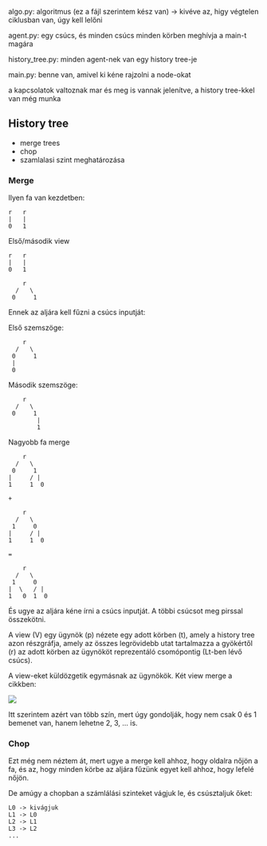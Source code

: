 algo.py: algoritmus (ez a fájl szerintem kész van) -> kivéve az, higy végtelen ciklusban van, úgy kell lelőni

agent.py: egy csúcs, és minden csúcs minden körben meghívja a main-t magára

history_tree.py: minden agent-nek van egy history tree-je

main.py: benne van, amivel ki kéne rajzolni a node-okat

a kapcsolatok valtoznak mar és meg is vannak jelenítve, a history tree-kkel van még munka

## History tree
+ merge trees
+ chop
+ szamlalasi szint meghatározása

### Merge

Ilyen fa van kezdetben:
```
r   r
|   |
0   1
```

Első/második view
```
r   r
|   |
0   1
```
```
    r
  /   \
 0     1
```
Ennek az aljára kell fűzni a csúcs inputját:

Első szemszöge:
```
    r
  /   \
 0     1
 |
 0
```
Második szemszöge:
```
    r
  /   \
 0     1
        |
        1
```

Nagyobb fa merge
```
    r
  /   \
 0     1
|     / |
1     1  0
```
```+```
```
    r
  /   \
 1     0
|     / |
1     1  0
```
```=```
```
    r
  /   \
 1     0
|  \   / |
1   0  1  0
```
És ugye az aljára kéne írni a csúcs inputját. A többi csúcsot meg pirssal összekötni.

A view (V) egy ügynök (p) nézete egy adott körben (t), amely a history tree azon részgráfja, amely az összes legrövidebb utat tartalmazza a gyökértől (r) az adott körben az ügynököt reprezentáló csomópontig (Lt-ben lévő csúcs).

A view-eket küldözgetik egymásnak az ügynökök. Két view merge a cikkben:

![](<Universal Finite-State and Self-Stabilizing Computation in Anonymous Dynamic Networks - Google Chrome 2025. 03. 28. 13_57_09.png>)

Itt szerintem azért van több szín, mert úgy gondolják, hogy nem csak 0 és 1 bemenet van, hanem lehetne 2, 3, ... is.

### Chop

Ezt még nem néztem át, mert ugye a merge kell ahhoz, hogy oldalra nőjön a fa, és az, hogy minden körbe az aljára fűzünk egyet kell ahhoz, hogy lefelé nőjön.

De amúgy a chopban a számlálási szinteket vágjuk le, és csúsztaljuk őket:
```
L0 -> kivágjuk
L1 -> L0
L2 -> L1
L3 -> L2
...
```
